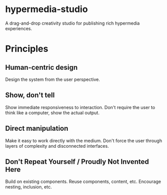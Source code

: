hypermedia-studio
=================

A drag-and-drop creativity studio for publishing rich hypermedia experiences.


Principles
==========
Human-centric design
--------------------
Design the system from the user perspective.

Show, don't tell
----------------
Show immediate responsiveness to interaction. Don't require the user to think like a computer, show the actual output.

Direct manipulation
-------------------
Make it easy to work directly with the medium. Don't force the user through layers of complexity and disconnected interfaces.

Don't Repeat Yourself / Proudly Not Invented Here
----------
Build on existing components. Reuse components, content, etc. Encourage nesting, inclusion, etc.



